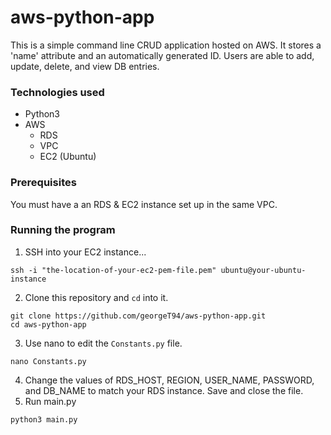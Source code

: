 # aws-python-app

This is a simple command line CRUD application hosted on AWS. It stores a 'name' attribute and an automatically generated ID. Users are able to add, update, delete, and view DB entries.

### Technologies used


- Python3
- AWS
  - RDS
  - VPC
  - EC2 (Ubuntu)

### Prerequisites

You must have a an RDS & EC2 instance set up in the same VPC. 

### Running the program

1. SSH into your EC2 instance...
```
ssh -i "the-location-of-your-ec2-pem-file.pem" ubuntu@your-ubuntu-instance
```
2. Clone this repository and ```cd``` into it.
```
git clone https://github.com/georgeT94/aws-python-app.git
cd aws-python-app
```
3. Use nano to edit the ```Constants.py``` file.
```
nano Constants.py
```
4. Change the values of RDS_HOST, REGION, USER_NAME, PASSWORD, and DB_NAME to match your RDS instance. Save and close the file.
5. Run main.py
```
python3 main.py
```
